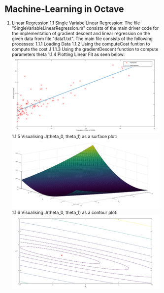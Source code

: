 # Machine-Learning in Octave

1. Linear Regression
  1.1 Single Variabe Linear Regression:
  The file "SingleVariableLinearRegression.m" consists of the main driver code for the implementation of gradient descent and linear regression on the given data from file           "data1.txt".
The main file consists of the following processes:
1.1.1 Loading Data
1.1.2 Using the computeCost funtion to compute the cost J
1.1.3 Using the gradientDescent function to compute parameters theta
1.1.4 Plotting Linear Fit as seen below: ![Figure 1](https://github.com/Sidhved/Machine-Learning/blob/main/1.%20Linear%20Regression/Figure%201.PNG)
1.1.5 Visualising J(theta_0, theta_1) as a surface plot: ![Figure 2](https://github.com/Sidhved/Machine-Learning/blob/main/1.%20Linear%20Regression/Figure%202.PNG)
1.1.6 Visualising J(theta_0, theta_1) as a contour plot: ![Figure 3](https://github.com/Sidhved/Machine-Learning/blob/main/1.%20Linear%20Regression/Figure%203.PNG)
